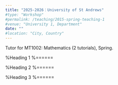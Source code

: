 ```yaml
---
title: "2025-2026：University of St Andrews"
#type: "Workshop"
#permalink: /teaching/2015-spring-teaching-1
#venue: "University 1, Department"
date: "" 
#location: "City, Country"
---
```


Tutor for MT1002: Mathematics (2 tutorials), Spring.

%Heading 1
%======

%Heading 2
%======

%Heading 3
%======
